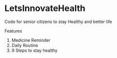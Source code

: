# LetsInnovateHealth
Code for senior citizens to stay Healthy and better life


Features

1. Medicine Reminder
2. Daily Routine
3. 9 Steps to stay healthy



